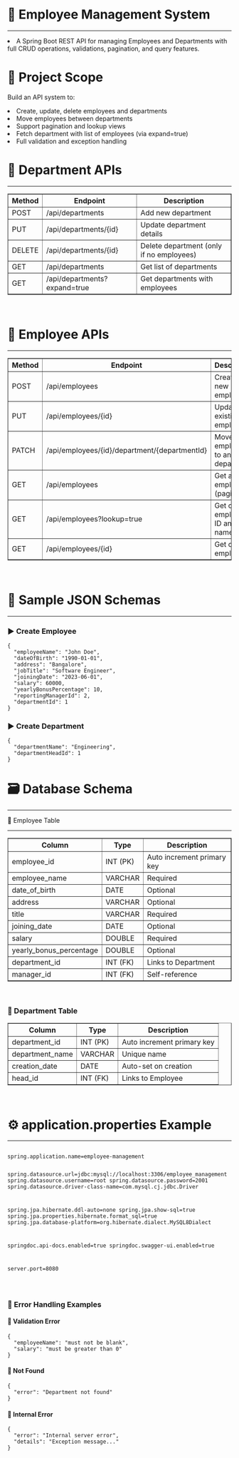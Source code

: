 # 🧾 Employee Management System
<hr>
<li>A Spring Boot REST API for managing Employees and Departments with full CRUD operations, validations, pagination, and query features.
<br>

#  📌 Project Scope

Build an API system to:
<br>
<li>Create, update, delete employees and departments
<br>
<li>Move employees between departments
<br>
<li>Support pagination and lookup views
<br>
<li>Fetch department with list of employees (via expand=true)
<br>
<li>Full validation and exception handling
<br>


# 📁 Department APIs
  <hr>

<table border="1" cellspacing="0" cellpadding="5"> <thead> <tr> <th>Method</th> <th>Endpoint</th> <th>Description</th> </tr> </thead> <tbody> <tr> <td>POST</td> <td>/api/departments</td> <td>Add new department</td> </tr> <tr> <td>PUT</td> <td>/api/departments/{id}</td> <td>Update department details</td> </tr> <tr> <td>DELETE</td> <td>/api/departments/{id}</td> <td>Delete department (only if no employees)</td> </tr> <tr> <td>GET</td> <td>/api/departments</td> <td>Get list of departments</td> </tr> <tr> <td>GET</td> <td>/api/departments?expand=true</td> <td>Get departments with employees</td> </tr> </tbody> </table>
 <br>

# 📁 Employee APIs
<hr>

 <table border="1" cellspacing="0" cellpadding="5"> <thead> <tr> <th>Method</th> <th>Endpoint</th> <th>Description</th> </tr> </thead> <tbody> <tr> <td>POST</td> <td>/api/employees</td> <td>Create a new employee</td> </tr> <tr> <td>PUT</td> <td>/api/employees/{id}</td> <td>Update existing employee</td> </tr> <tr> <td>PATCH</td> <td>/api/employees/{id}/department/{departmentId}</td> <td>Move employee to another department</td> </tr> <tr> <td>GET</td> <td>/api/employees</td> <td>Get all employees (paginated)</td> </tr> <tr> <td>GET</td> <td>/api/employees?lookup=true</td> <td>Get only employee ID and names</td> </tr> <tr> <td>GET</td> <td>/api/employees/{id}</td> <td>Get one employee</td> </tr> </tbody> </table>
 <br>
 

# 📄 Sample JSON Schemas
<hr>

<h3>▶ Create Employee</h3>
<pre><code>{
  "employeeName": "John Doe",
  "dateOfBirth": "1990-01-01",
  "address": "Bangalore",
  "jobTitle": "Software Engineer",
  "joiningDate": "2023-06-01",
  "salary": 60000,
  "yearlyBonusPercentage": 10,
  "reportingManagerId": 2,
  "departmentId": 1
}
</code></pre>

<h3>▶ Create Department</h3>
<pre><code>{
  "departmentName": "Engineering",
  "departmentHeadId": 1
}
</code></pre>

# 🗃 Database Schema
  <hr>
🔸 Employee Table
   <br>
<hr> <table border="1" cellspacing="0" cellpadding="5"> <thead> <tr> <th>Column</th> <th>Type</th> <th>Description</th> </tr> </thead> <tbody> <tr> <td>employee_id</td> <td>INT (PK)</td> <td>Auto increment primary key</td> </tr> <tr> <td>employee_name</td> <td>VARCHAR</td> <td>Required</td> </tr> <tr> <td>date_of_birth</td> <td>DATE</td> <td>Optional</td> </tr> <tr> <td>address</td> <td>VARCHAR</td> <td>Optional</td> </tr> <tr> <td>title</td> <td>VARCHAR</td> <td>Required</td> </tr> <tr> <td>joining_date</td> <td>DATE</td> <td>Optional</td> </tr> <tr> <td>salary</td> <td>DOUBLE</td> <td>Required</td> </tr> <tr> <td>yearly_bonus_percentage</td> <td>DOUBLE</td> <td>Optional</td> </tr> <tr> <td>department_id</td> <td>INT (FK)</td> <td>Links to Department</td> </tr> <tr> <td>manager_id</td> <td>INT (FK)</td> <td>Self-reference</td> </tr> </tbody> </table>
  <br>

<h3>🔸 Department Table</h3>
<table border="1" cellspacing="0" cellpadding="5">
  <thead>
    <tr>
      <th>Column</th>
      <th>Type</th>
      <th>Description</th>
    </tr>
  </thead>
  <tbody>
    <tr>
      <td>department_id</td>
      <td>INT (PK)</td>
      <td>Auto increment primary key</td>
    </tr>
    <tr>
      <td>department_name</td>
      <td>VARCHAR</td>
      <td>Unique name</td>
    </tr>
    <tr>
      <td>creation_date</td>
      <td>DATE</td>
      <td>Auto-set on creation</td>
    </tr>
    <tr>
      <td>head_id</td>
      <td>INT (FK)</td>
      <td>Links to Employee</td>
    </tr>
  </tbody>
</table>
<br>

# ⚙️ application.properties Example
<hr>
<pre><code>
spring.application.name=employee-management


spring.datasource.url=jdbc:mysql://localhost:3306/employee_management
spring.datasource.username=root
spring.datasource.password=2001
spring.datasource.driver-class-name=com.mysql.cj.jdbc.Driver


spring.jpa.hibernate.ddl-auto=none
spring.jpa.show-sql=true
spring.jpa.properties.hibernate.format_sql=true
spring.jpa.database-platform=org.hibernate.dialect.MySQL8Dialect


springdoc.api-docs.enabled=true
springdoc.swagger-ui.enabled=true

server.port=8080

</code></pre>

<h3>🚨 Error Handling Examples</h3>

<h4>🔸 Validation Error</h4>
<pre><code>{
  "employeeName": "must not be blank",
  "salary": "must be greater than 0"
}
</code></pre>

<h4>🔸 Not Found</h4>
<pre><code>{
  "error": "Department not found"
}
</code></pre>

<h4>🔸 Internal Error</h4>
<pre><code>{
  "error": "Internal server error",
  "details": "Exception message..."
}
</code></pre>

